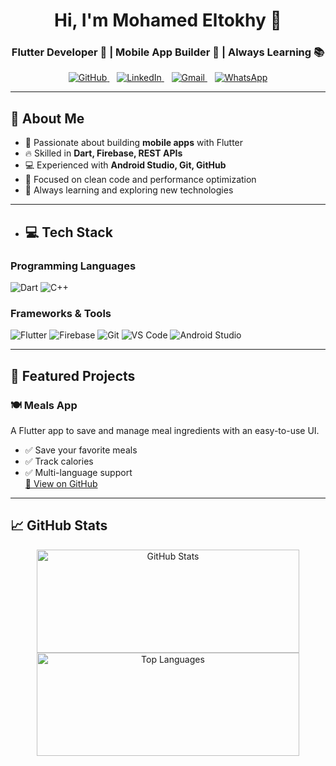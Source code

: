 <h1 align="center">Hi, I'm Mohamed Eltokhy 👋</h1>
<h3 align="center">Flutter Developer 🧠 | Mobile App Builder 📱 | Always Learning 📚</h3><p align="center">
  <a href="https://github.com/M7medEltokhy">
    <img src="https://img.icons8.com/ios-glyphs/30/000000/github.png" alt="GitHub"/>
  </a>
  &nbsp;&nbsp;
  <a href="https://www.linkedin.com/in/mohamed-eltokhy-">
    <img src="https://img.icons8.com/ios-filled/30/000000/linkedin.png" alt="LinkedIn"/>
  </a>
  &nbsp;&nbsp;
  <a href="mailto:eltokeymohamed444@gmail.com">
    <img src="https://img.icons8.com/ios-glyphs/30/000000/gmail.png" alt="Gmail"/>
  </a>
  &nbsp;&nbsp;
  <a href="https://wa.me/201060052583">
    <img src="https://img.icons8.com/ios-glyphs/30/000000/whatsapp.png" alt="WhatsApp"/>
  </a>
</p>

---

## 🚀 About Me
- 📱 Passionate about building **mobile apps** with Flutter  
- 🔥 Skilled in **Dart, Firebase, REST APIs**  
- 💻 Experienced with **Android Studio, Git, GitHub**  
- 🎯 Focused on clean code and performance optimization  
- 🌱 Always learning and exploring new technologies  

---


- ## 💻 Tech Stack

### Programming Languages
![Dart](https://img.shields.io/badge/Dart-0175C2?style=for-the-badge&logo=dart&logoColor=white)
![C++](https://img.shields.io/badge/C++-00599C?style=for-the-badge&logo=c%2B%2B&logoColor=white)

### Frameworks & Tools
![Flutter](https://img.shields.io/badge/Flutter-02569B?style=for-the-badge&logo=flutter&logoColor=white)
![Firebase](https://img.shields.io/badge/Firebase-FFCA28?style=for-the-badge&logo=firebase&logoColor=black)
![Git](https://img.shields.io/badge/Git-F05032?style=for-the-badge&logo=git&logoColor=white)
![VS Code](https://img.shields.io/badge/VS_Code-007ACC?style=for-the-badge&logo=visual-studio-code&logoColor=white)
![Android Studio](https://img.shields.io/badge/Android%20Studio-3DDC84?style=flat&logo=android%20studio&logoColor=white)


---

## 📂 Featured Projects
### 🍽 Meals App
A Flutter app to save and manage meal ingredients with an easy-to-use UI.  
- ✅ Save your favorite meals  
- ✅ Track calories  
- ✅ Multi-language support  
[🔗 View on GitHub](#)

---

## 📈 GitHub Stats
<p align="center">
  <img src="https://github-readme-stats.vercel.app/api?username=M7medEltokhy&show_icons=true&theme=tokyonight&cache_seconds=1800" width="420" height="165" alt="GitHub Stats" />
  <img src="https://github-readme-stats.vercel.app/api/top-langs/?username=M7medEltokhy&layout=compact&theme=tokyonight&cache_seconds=1800" width="420" height="165" alt="Top Languages" />
</p>






